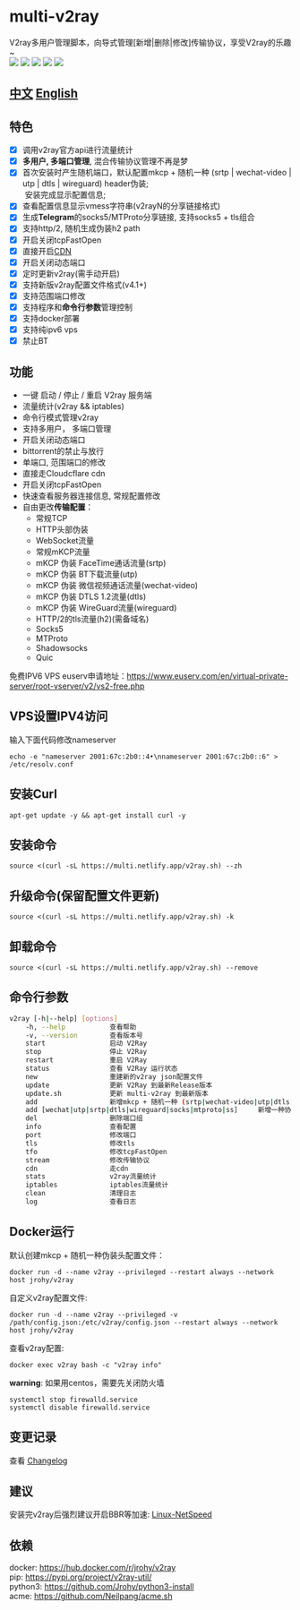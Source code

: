 # multi-v2ray
V2ray多用户管理脚本，向导式管理[新增|删除|修改]传输协议，享受V2ray的乐趣~  
![](https://img.shields.io/pypi/v/v2ray-util.svg) 
![](https://img.shields.io/docker/pulls/jrohy/v2ray.svg)
![](https://img.shields.io/github/stars/Jrohy/multi-v2ray.svg) 
![](https://img.shields.io/github/forks/Jrohy/multi-v2ray.svg) 
![](https://img.shields.io/github/license/Jrohy/multi-v2ray.svg)

## [中文](README.md)  [English](README_EN.md)

## 特色
- [x] 调用v2ray官方api进行流量统计
- [x] **多用户, 多端口管理**, 混合传输协议管理不再是梦
- [x] 首次安装时产生随机端口，默认配置mkcp + 随机一种 (srtp | wechat-video | utp | dtls | wireguard) header伪装;  
  安装完成显示配置信息;
- [x] 查看配置信息显示vmess字符串(v2rayN的分享链接格式)
- [x] 生成**Telegram**的socks5/MTProto分享链接, 支持socks5 + tls组合
- [x] 支持http/2, 随机生成伪装h2 path
- [x] 开启关闭tcpFastOpen
- [x] 直接开启[CDN](https://github.com/Jrohy/multi-v2ray/wiki/CloudFlare-cdn%E4%BB%A3%E7%90%86v2ray%E6%B5%81%E9%87%8F)
- [x] 开启关闭动态端口
- [x] 定时更新v2ray(需手动开启)
- [x] 支持新版v2ray配置文件格式(v4.1+)
- [x] 支持范围端口修改
- [x] 支持程序和**命令行参数**管理控制
- [x] 支持docker部署
- [x] 支持纯ipv6 vps
- [x] 禁止BT

## 功能
- 一键 启动 / 停止 / 重启 V2ray 服务端
- 流量统计(v2ray && iptables)
- 命令行模式管理v2ray
- 支持多用户， 多端口管理
- 开启关闭动态端口
- bittorrent的禁止与放行
- 单端口, 范围端口的修改
- 直接走Cloudcflare cdn
- 开启关闭tcpFastOpen
- 快速查看服务器连接信息, 常规配置修改
- 自由更改**传输配置**：
  - 常规TCP
  - HTTP头部伪装
  - WebSocket流量
  - 常规mKCP流量
  - mKCP 伪装 FaceTime通话流量(srtp)
  - mKCP 伪装 BT下载流量(utp)
  - mKCP 伪装 微信视频通话流量(wechat-video)
  - mKCP 伪装 DTLS 1.2流量(dtls)
  - mKCP 伪装 WireGuard流量(wireguard)
  - HTTP/2的tls流量(h2)(需备域名) 
  - Socks5
  - MTProto
  - Shadowsocks
  - Quic
  
免费IPV6 VPS euserv申请地址：https://www.euserv.com/en/virtual-private-server/root-vserver/v2/vs2-free.php

## VPS设置IPV4访问

输入下面代码修改nameserver
```
echo -e "nameserver 2001:67c:2b0::4•\nnameserver 2001:67c:2b0::6" > /etc/resolv.conf
```
## 安装Curl
```
apt-get update -y && apt-get install curl -y
```
## 安装命令
```
source <(curl -sL https://multi.netlify.app/v2ray.sh) --zh
```

## 升级命令(保留配置文件更新)
```
source <(curl -sL https://multi.netlify.app/v2ray.sh) -k
```

## 卸载命令
```
source <(curl -sL https://multi.netlify.app/v2ray.sh) --remove
```

## 命令行参数
```bash
v2ray [-h|--help] [options]
    -h, --help           查看帮助
    -v, --version        查看版本号
    start                启动 V2Ray
    stop                 停止 V2Ray
    restart              重启 V2Ray
    status               查看 V2Ray 运行状态
    new                  重建新的v2ray json配置文件
    update               更新 V2Ray 到最新Release版本
    update.sh            更新 multi-v2ray 到最新版本
    add                  新增mkcp + 随机一种 (srtp|wechat-video|utp|dtls|wireguard) header伪装的端口(Group)
    add [wechat|utp|srtp|dtls|wireguard|socks|mtproto|ss]     新增一种协议的组，端口随机,如 v2ray add utp 为新增utp协议
    del                  删除端口组
    info                 查看配置
    port                 修改端口
    tls                  修改tls
    tfo                  修改tcpFastOpen
    stream               修改传输协议
    cdn                  走cdn
    stats                v2ray流量统计
    iptables             iptables流量统计
    clean                清理日志
    log                  查看日志
```

## Docker运行

默认创建mkcp + 随机一种伪装头配置文件：
```
docker run -d --name v2ray --privileged --restart always --network host jrohy/v2ray
```

自定义v2ray配置文件:
```
docker run -d --name v2ray --privileged -v /path/config.json:/etc/v2ray/config.json --restart always --network host jrohy/v2ray
```

查看v2ray配置:
```
docker exec v2ray bash -c "v2ray info"
```

**warning**: 如果用centos，需要先关闭防火墙
```
systemctl stop firewalld.service
systemctl disable firewalld.service
```

## 变更记录
查看 [Changelog](https://github.com/Jrohy/multi-v2ray/blob/master/Changelog.md)

## 建议
安装完v2ray后强烈建议开启BBR等加速: [Linux-NetSpeed](https://github.com/chiakge/Linux-NetSpeed)  

## 依赖
docker: https://hub.docker.com/r/jrohy/v2ray  
pip: https://pypi.org/project/v2ray-util/  
python3: https://github.com/Jrohy/python3-install  
acme: https://github.com/Neilpang/acme.sh
